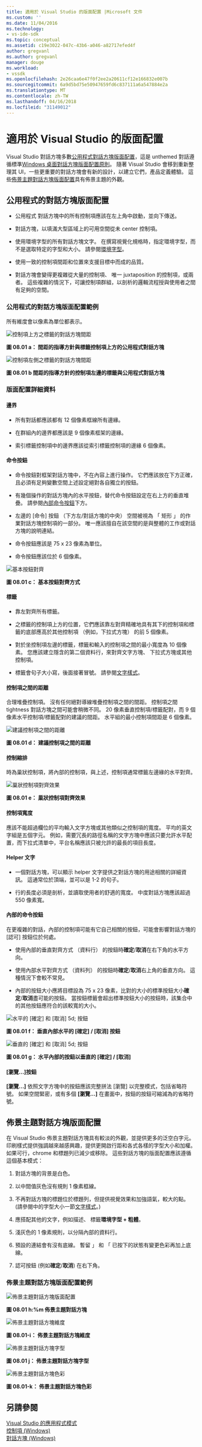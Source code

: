 ```yaml
---
title: 適用於 Visual Studio 的版面配置 |Microsoft 文件
ms.custom: ''
ms.date: 11/04/2016
ms.technology:
- vs-ide-sdk
ms.topic: conceptual
ms.assetid: c19e3022-047c-43b6-a046-a82717efed4f
author: gregvanl
ms.author: gregvanl
manager: douge
ms.workload:
- vssdk
ms.openlocfilehash: 2e26caa6e47f0f2ee2a20611cf12e166832e007b
ms.sourcegitcommit: 6a9d5bd75e50947659fd6c837111a6a547884e2a
ms.translationtype: MT
ms.contentlocale: zh-TW
ms.lasthandoff: 04/16/2018
ms.locfileid: "31149012"
---
```

# <a name="layout-for-visual-studio"></a>適用於 Visual Studio 的版面配置
Visual Studio 對話方塊多數[公用程式對話方塊版面配置](../../extensibility/ux-guidelines/layout-for-visual-studio.md#BKMK_UtilityDialogLayout)，這是 unthemed 對話遵循標準[Windows 桌面對話方塊版面配置原則](https://msdn.microsoft.com/en-us/library/windows/desktop/dn742499\(v=vs.85\).aspx)。 隨著 Visual Studio 會移到重新整理其 UI，一些更重要的對話方塊會有新的設計，以建立它們，產品定義體驗。 這些[佈景主題對話方塊版面配置](../../extensibility/ux-guidelines/layout-for-visual-studio.md#BKMK_ThemedDialogLayout)具有佈景主題的外觀。  
  
##  <a name="BKMK_UtilityDialogLayout"></a> 公用程式的對話方塊版面配置  
  
-   公用程式 對話方塊中的所有控制項應該在左上角中啟動，並向下傳送。  
  
-   對話方塊，以填滿大型區域上的可用空間從未 center 控制項。  
  
-   使用環境字型的所有對話方塊文字。 在撰寫視覺化規格時，指定環境字型，而不是選取特定的字型和大小。 請參閱[環境字型](../../extensibility/ux-guidelines/fonts-and-formatting-for-visual-studio.md#BKMK_TheEnvironmentFont)。  
  
-   使用一致的控制項間距和位置來支援目標中而成的品質。  
  
-   對話方塊會變得更複雜從大量的控制項、 唯一 juxtaposition 的控制項，或兩者。 這些複雜的情況下，可讓控制項群組，以剖析的邏輯流程授與使用者之間有足夠的空間。  
  
### <a name="utility-dialog-layout-examples"></a>公用程式的對話方塊版面配置範例  
 所有維度會以像素為單位都表示。  
  
 ![控制項上方之標籤的對話方塊間距](../../extensibility/ux-guidelines/media/0801-a_utilityspacingabove.png "0801 a_UtilitySpacingAbove")  
  
 **圖 08.01 a： 間距的指導方針與標籤控制項上方的公用程式對話方塊**  
  
 ![控制項左側之標籤的對話方塊間距](../../extensibility/ux-guidelines/media/0801-b_utilityspacingleft.png "0801 b_UtilitySpacingLeft")  
  
 **圖 08.01 b 間距的指導方針的控制項左邊的標籤與公用程式對話方塊**  
  
### <a name="layout-details"></a>版面配置詳細資料  
  
#### <a name="margins"></a>邊界  
  
-   所有對話都應該都有 12 個像素框線所有邊緣。  
  
-   在群組內的邊界都應該是 9 個像素框架的邊緣。  
  
-   索引標籤控制項中的邊界應該從索引標籤控制項的邊緣 6 個像素。  
  
#### <a name="command-buttons"></a>命令按鈕  
  
-   命令按鈕對框架對話方塊中，不在內容上進行操作。 它們應該放在下方正確，且必須有足夠變數空間上述設定絕對各自獨立的按鈕。  
  
-   有幾個操作的對話方塊內的水平按鈕，替代命令按鈕設定在右上方的垂直堆疊。 請參閱[內部命令按鈕](../../extensibility/ux-guidelines/layout-for-visual-studio.md#BKMK_InteriorCommandButtons)下方。  
  
-   左邊的 [命令] 按鈕 （下方左/對話方塊的中央） 空間被視為 「 矩形 」 的作業對話方塊控制項的一部分。 唯一應該擅自在該空間的是與整體的工作或對話方塊的說明連結。  
  
-   命令按鈕應該是 75 x 23 像素為單位。  
  
-   命令按鈕應該位於 6 個像素。  
  
 ![基本按鈕對齊](../../extensibility/ux-guidelines/media/0801-c_buttonalign.png "0801 c_ButtonAlign")  
  
 **圖 08.01 c： 基本按鈕對齊方式**  
  
#### <a name="labels"></a>標籤  
  
-   靠左對齊所有標籤。  
  
-   之標籤的控制項上方的位置，它們應該靠左對齊精確地具有其下的控制項和標籤的底部應高於其他控制項 （例如，下拉式方塊） 的前 5 個像素。  
  
-   對於坐控制項左邊的標籤，標籤和輸入的控制項之間的最小寬度為 10 個像素。 您應該建立隱含的第二個資料行，來對齊文字方塊、 下拉式方塊或其他控制項。  
  
-   標籤會句子大小寫，後面接著冒號。 請參閱[文字樣式](../../extensibility/ux-guidelines/fonts-and-formatting-for-visual-studio.md#BKMK_TextStyle)。  
  
#### <a name="distance-between-controls"></a>控制項之間的距離  
 合理堆疊控制項。 沒有任何絕對導線堆疊控制項之間的間距。 控制項之間 tightness 對話方塊之間可能會稍微不同。 20 像素垂直控制項/標籤配對，而 9 個像素水平控制項/標籤配對的建議的間距。 水平組的最小控制項間距是 6 個像素。  
  
 ![建議控制項之間的距離](../../extensibility/ux-guidelines/media/0801-d_controldistance.png "0801 d_ControlDistance")  
  
 **圖 08.01 d： 建議控制項之間的距離**  
  
#### <a name="control-indentation"></a>控制縮排  
 時為巢狀控制項，將內部的控制項，與上述，控制項通常標籤左邊緣的水平對齊。  
  
 ![巢狀控制項對齊效果](../../extensibility/ux-guidelines/media/0801-e_controlalign.png "0801 e_ControlAlign")  
  
 **圖 08.01 e： 巢狀控制項對齊效果**  
  
#### <a name="control-width"></a>控制項寬度  
 應該不能超過欄位的平均輸入文字方塊或其他類似之控制項的寬度。 平均的英文字組是五個字元。 例如，需要冗長的路徑名稱的文字方塊中應該只要允許水平配置，而下拉式清單中，平台名稱應該只被允許的最長的項目長度。  
  
#### <a name="helper-text"></a>Helper 文字  
  
-   一個對話方塊，可以顯示 helper 文字提供之對話方塊的用途相關的詳細資訊。 這通常位於頂端，並可以是 1-2 的句子。  
  
-   行的長度必須是剖析，並讀取使用者的舒適的寬度。 中度對話方塊應該超過 550 像素寬。  
  
####  <a name="BKMK_InteriorCommandButtons"></a> 內部的命令按鈕  
 在更複雜的對話，內部的控制項可能有它自己相關的按鈕，可能會影響對話方塊的 [認可] 按鈕位於何處。  
  
-   使用內部的垂直對齊方式 （資料行） 的按鈕時**確定**/**取消**在右下角的水平方向。  
  
-   使用內部水平對齊方式 （資料列） 的按鈕時**確定**/**取消**右上角的垂直方向。 這種情況下會較不常見。  
  
-   內部的按鈕大小應將目標設為 75 x 23 像素，比對的大小的標準按鈕大小**確定**/**取消**盡可能的按鈕。 當按鈕標籤會超出標準按鈕大小的按鈕時，該集合中的其他按鈕應符合的該較寬的大小。  
  
 ![水平的 [確定] 和 [取消] 5d; 按鈕](../../extensibility/ux-guidelines/media/0801-f_horizokcan.png "0801 f_HorizOKCan")  
  
 **圖 08.01 f： 垂直內部水平的 [確定] / [取消] 按鈕**  
  
 ![垂直的 [確定] 和 [取消] 5d; 按鈕](../../extensibility/ux-guidelines/media/0801-g_vertokcan.png "0801 g_VertOKCan")  
  
 **圖 08.01 g： 水平內部的按鈕以垂直的 [確定] / [取消]**  
  
#### <a name="browse-button"></a>[瀏覽...]按鈕  
 **[瀏覽...]** 依照文字方塊中的按鈕應該完整拼法 [瀏覽] 以完整模式，包括省略符號。 如果空間緊密，或有多個 **[瀏覽...]** 在畫面中，按鈕的按鈕可縮減為的省略符號。  
  
##  <a name="BKMK_ThemedDialogLayout"></a> 佈景主題對話方塊版面配置  
 在 Visual Studio 佈景主題對話方塊具有較淡的外觀，並提供更多的泛空白字元。 印刷樣式提供強調越來越感興趣，提供更開啟行距和各式各樣的字型大小和加權。 如果可行，chrome 和標題列已減少或移除。 這些對話方塊的版面配置應該遵循這個基本模式：  
  
1.  對話方塊的背景是白色。  
  
2.  以中間值灰色沒有規則 1 像素框線。  
  
3.  不再對話方塊的標題位於標題列，但提供視覺效果和加強語氣，較大的點。 (請參閱中的字型大小一節[文字樣式](../../extensibility/ux-guidelines/fonts-and-formatting-for-visual-studio.md#BKMK_TextStyle)。)  
  
4.  應搭配其他的文字，例如描述、 標籤**環境字型 + 粗體**。  
  
5.  淺灰色的 1 像素規則，以分隔內部的資料行。  
  
6.  預設的連結會有沒有底線。 暫留 」 和 「 已按下的狀態有變更色彩再加上底線。  
  
7.  認可按鈕 (例如**確定**/**取消**) 在右下角。  
  
### <a name="themed-dialog-layout-examples"></a>佈景主題對話方塊版面配置範例  
 ![佈景主題對話方塊版面配置](../../extensibility/ux-guidelines/media/0801-h_themeddialog.png "0801 h_ThemedDialog")  
  
 **圖 08.01 h:%m 佈景主題對話方塊**  
  
 ![佈景主題對話方塊維度](../../extensibility/ux-guidelines/media/0801-i_themeddialogdimensions.png "0801 i_ThemedDialogDimensions")  
  
 **圖 08.01-i： 佈景主題對話方塊維度**  
  
 ![佈景主題對話方塊字型](../../extensibility/ux-guidelines/media/0801-j_themeddialogfonts.png "0801 j_ThemedDialogFonts")  
  
 **圖 08.01 j： 佈景主題對話方塊字型**  
  
 ![佈景主題對話方塊色彩](../../extensibility/ux-guidelines/media/0801-k_themeddialogcolors.png "0801 k_ThemedDialogColors")  
  
 **圖 08.01-k： 佈景主題對話方塊色彩**  
  
## <a name="see-also"></a>另請參閱  
 [Visual Studio 的應用程式模式](../../extensibility/ux-guidelines/application-patterns-for-visual-studio.md)   
 [控制項 (Windows)](https://msdn.microsoft.com/library/windows/desktop/dn742399.aspx)   
 [對話方塊 (Windows)](https://msdn.microsoft.com/en-us/library/windows/desktop/dn742499\(v=vs.85\).aspx)